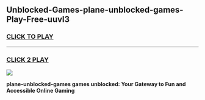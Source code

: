 
## Unblocked-Games-plane-unblocked-games-Play-Free-uuvl3
<h3>
<a href="https://premium76.site?title=plane-unblocked-games&ref=17A">CLICK TO PLAY</a></h3>
<hr>

<h3>
<a href="https://premium76.site?title=plane-unblocked-games&ref=17A">CLICK 2 PLAY</a>
  
</h3>

<a href="https://premium76.site?title=plane-unblocked-games&ref=17A"><img src="https://clearcache.store/games.png"></a>


**plane-unblocked-games games unblocked: Your Gateway to Fun and Accessible Online Gaming**
